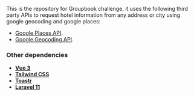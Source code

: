 This is the repository for Groupbook challenge, it uses the following third party APIs to request hotel information from any address or city using google geocoding and google places:

- [Google Places API](https://developers.google.com/maps/documentation/places/web-service/overview).
- [Google Geocoding API](https://developers.google.com/maps/documentation/geocoding/overview).

### Other dependencies

- **[Vue 3](https://vuejs.org/)**
- **[Tailwind CSS](https://tailwindcss.com/)**
- **[Toastr](https://codeseven.github.io/toastr/)**
- **[Laravel 11](https://laravel.com/)**

